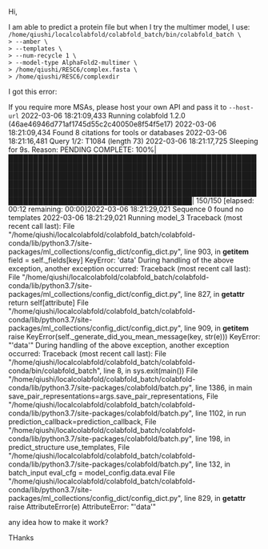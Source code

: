 Hi,

I am able to predict a protein file but when I try the multimer model, I use:
`
/home/qiushi/localcolabfold/colabfold_batch/bin/colabfold_batch \                                                                                                                                                                                                   > --amber \                                                                                                                                                                                                                                                                                                                                              > --templates \                                                                                                                                                                                                                                                                                                                                          > --num-recycle 1 \                                                                                                                                                                                                                                                                                                                                      > --model-type AlphaFold2-multimer \                                                                                                                                                                                                                                                                                                                     > /home/qiushi/RESC6/complex.fasta \                                                                                                                                                                                                                                                                                                                     > /home/qiushi/RESC6/complexdir                                       
`

I got this error:



If you require more MSAs, please host your own API and pass it to `--host-url`                                                                                                                                                                                                                                                                           2022-03-06 18:21:09,433 Running colabfold 1.2.0 (46ae46946d771af1745d55c2c40050e8f54f5e17)                                                                                                                                                                                                                                                               2022-03-06 18:21:09,434 Found 8 citations for tools or databases                                                                                                                                                                                                                                                                                         2022-03-06 18:21:16,481 Query 1/2: T1084 (length 73)                                                                                                                                                                                                                                                                                                     2022-03-06 18:21:17,725 Sleeping for 9s. Reason: PENDING                                                                                                                                                                                                                                                                                                 COMPLETE: 100%|███████████████████████████████████████████████████████████████████████████████████████████████████████████████████████████████████████████████████████████████████████████████████████████████████████████████████████████████████████████████████████████████████████████████████████████████| 150/150 [elapsed: 00:12 remaining: 00:00]2022-03-06 18:21:29,021 Sequence 0 found no templates                                                                                                                                                                                                                                                                                                    2022-03-06 18:21:29,021 Running model_3                                                                                                                                                                                                                                                                                                                  Traceback (most recent call last):                                                                                                                                                                                                                                                                                                                         File "/home/qiushi/localcolabfold/colabfold_batch/colabfold-conda/lib/python3.7/site-packages/ml_collections/config_dict/config_dict.py", line 903, in __getitem__                                                                                                                                                                                         field = self._fields[key]                                                                                                                                                                                                                                                                                                                            KeyError: 'data'                                                                                                                                                                                                                                                                                                                                                                                                                                                                                                                                                                                                                                                                                                  During handling of the above exception, another exception occurred:                                                                                                                                                                                                                                                                                                                                                                                                                                                                                                                                                                                                                                               Traceback (most recent call last):                                                                                                                                                                                                                                                                                                                         File "/home/qiushi/localcolabfold/colabfold_batch/colabfold-conda/lib/python3.7/site-packages/ml_collections/config_dict/config_dict.py", line 827, in __getattr__                                                                                                                                                                                         return self[attribute]                                                                                                                                                                                                                                                                                                                                 File "/home/qiushi/localcolabfold/colabfold_batch/colabfold-conda/lib/python3.7/site-packages/ml_collections/config_dict/config_dict.py", line 909, in __getitem__                                                                                                                                                                                         raise KeyError(self._generate_did_you_mean_message(key, str(e)))                                                                                                                                                                                                                                                                                     KeyError: "'data'"                                                                                                                                                                                                                                                                                                                                                                                                                                                                                                                                                                                                                                                                                                During handling of the above exception, another exception occurred:                                                                                                                                                                                                                                                                                                                                                                                                                                                                                                                                                                                                                                               Traceback (most recent call last):                                                                                                                                                                                                                                                                                                                         File "/home/qiushi/localcolabfold/colabfold_batch/colabfold-conda/bin/colabfold_batch", line 8, in <module>                                                                                                                                                                                                                                                sys.exit(main())                                                                                                                                                                                                                                                                                                                                       File "/home/qiushi/localcolabfold/colabfold_batch/colabfold-conda/lib/python3.7/site-packages/colabfold/batch.py", line 1386, in main                                                                                                                                                                                                                      save_pair_representations=args.save_pair_representations,                                                                                                                                                                                                                                                                                              File "/home/qiushi/localcolabfold/colabfold_batch/colabfold-conda/lib/python3.7/site-packages/colabfold/batch.py", line 1102, in run                                                                                                                                                                                                                       prediction_callback=prediction_callback,                                                                                                                                                                                                                                                                                                               File "/home/qiushi/localcolabfold/colabfold_batch/colabfold-conda/lib/python3.7/site-packages/colabfold/batch.py", line 198, in predict_structure                                                                                                                                                                                                          use_templates,                                                                                                                                                                                                                                                                                                                                         File "/home/qiushi/localcolabfold/colabfold_batch/colabfold-conda/lib/python3.7/site-packages/colabfold/batch.py", line 132, in batch_input                                                                                                                                                                                                                eval_cfg = model_config.data.eval                                                                                                                                                                                                                                                                                                                      File "/home/qiushi/localcolabfold/colabfold_batch/colabfold-conda/lib/python3.7/site-packages/ml_collections/config_dict/config_dict.py", line 829, in __getattr__                                                                                                                                                                                         raise AttributeError(e)                                                                                                                                                                                                                                                                                                                              AttributeError: "'data'"



any idea how to make it work?

THanks
